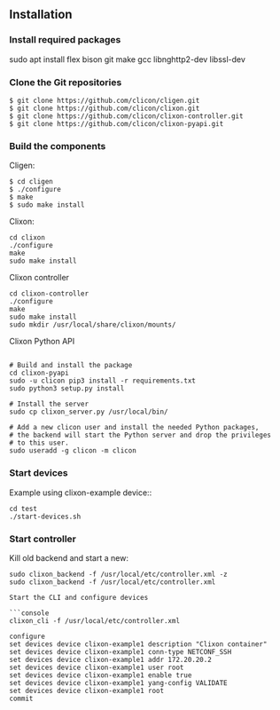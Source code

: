 ## Installation

### Install required packages
sudo apt install flex bison git make gcc libnghttp2-dev libssl-dev

### Clone the Git repositories

```console
$ git clone https://github.com/clicon/cligen.git
$ git clone https://github.com/clicon/clixon.git
$ git clone https://github.com/clicon/clixon-controller.git
$ git clone https://github.com/clicon/clixon-pyapi.git
```

### Build the components

Cligen:
```console
$ cd cligen
$ ./configure
$ make
$ sudo make install
```

Clixon:
```console
cd clixon
./configure
make
sudo make install
```

Clixon controller
```console
cd clixon-controller
./configure
make
sudo make install
sudo mkdir /usr/local/share/clixon/mounts/
```

Clixon Python API
```console

# Build and install the package
cd clixon-pyapi
sudo -u clicon pip3 install -r requirements.txt
sudo python3 setup.py install

# Install the server
sudo cp clixon_server.py /usr/local/bin/

# Add a new clicon user and install the needed Python packages,
# the backend will start the Python server and drop the privileges
# to this user.
sudo useradd -g clicon -m clicon
```

### Start devices

Example using clixon-example device::
```console
cd test
./start-devices.sh
```

### Start controller

Kill old backend and start a new:
```console
sudo clixon_backend -f /usr/local/etc/controller.xml -z
sudo clixon_backend -f /usr/local/etc/controller.xml

Start the CLI and configure devices

```console
clixon_cli -f /usr/local/etc/controller.xml

configure
set devices device clixon-example1 description "Clixon container"
set devices device clixon-example1 conn-type NETCONF_SSH
set devices device clixon-example1 addr 172.20.20.2
set devices device clixon-example1 user root
set devices device clixon-example1 enable true
set devices device clixon-example1 yang-config VALIDATE
set devices device clixon-example1 root
commit
```
